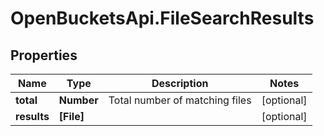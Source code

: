 # OpenBucketsApi.FileSearchResults

## Properties

Name | Type | Description | Notes
------------ | ------------- | ------------- | -------------
**total** | **Number** | Total number of matching files | [optional] 
**results** | **[File]** |  | [optional] 


